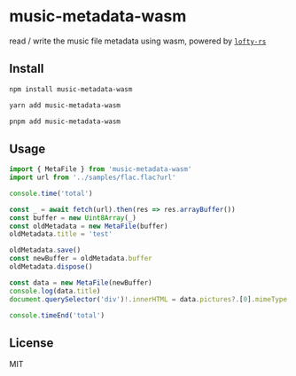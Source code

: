 # music-metadata-wasm

read / write the music file metadata using wasm, powered by [`lofty-rs`](https://github.com/Serial-ATA/lofty-rs)

## Install

```sh
npm install music-metadata-wasm
```
```sh
yarn add music-metadata-wasm
```
```sh
pnpm add music-metadata-wasm
```

## Usage

```ts
import { MetaFile } from 'music-metadata-wasm'
import url from '../samples/flac.flac?url'

console.time('total')

const _ = await fetch(url).then(res => res.arrayBuffer())
const buffer = new Uint8Array(_)
const oldMetadata = new MetaFile(buffer)
oldMetadata.title = 'test'

oldMetadata.save()
const newBuffer = oldMetadata.buffer
oldMetadata.dispose()

const data = new MetaFile(newBuffer)
console.log(data.title)
document.querySelector('div')!.innerHTML = data.pictures?.[0].mimeType || 'no cover'

console.timeEnd('total')
```

## License

MIT